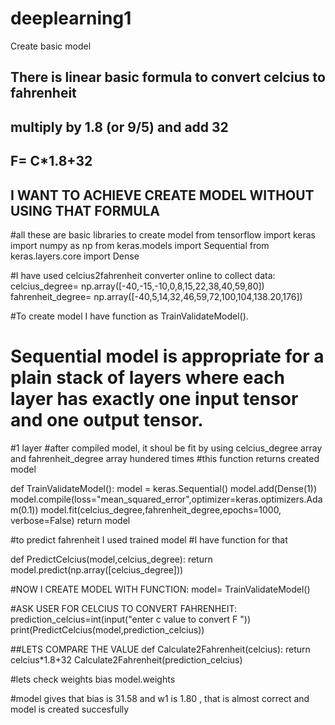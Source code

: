 # deeplearning1
Create basic model
## There is linear basic formula to convert celcius to fahrenheit
## multiply by 1.8 (or 9/5) and add 32
## F= C*1.8+32
## I WANT TO ACHIEVE CREATE MODEL WITHOUT USING THAT FORMULA

#all these are basic libraries to create model
from tensorflow import keras
import numpy as np
from keras.models import Sequential
from keras.layers.core import Dense 

#I have used celcius2fahrenheit converter online to collect data:
celcius_degree= np.array([-40,-15,-10,0,8,15,22,38,40,59,80])
fahrenheit_degree= np.array([-40,5,14,32,46,59,72,100,104,138.20,176])

#To create model I have function as TrainValidateModel().
# Sequential model is appropriate for a plain stack of layers where each layer has exactly one input tensor and one output tensor.
#1 layer
#after compiled model, it shoul be fit by using celcius_degree array and fahrenheit_degree array hundered times
#this function returns created model

def TrainValidateModel():
  model = keras.Sequential()
  model.add(Dense(1))
  model.compile(loss="mean_squared_error",optimizer=keras.optimizers.Adam(0.1))
  model.fit(celcius_degree,fahrenheit_degree,epochs=1000, verbose=False)
  return model
   
#to predict fahrenheit I used trained model
#I have function for that
  
def PredictCelcius(model,celcius_degree):
  return model.predict(np.array([celcius_degree]))
  
#NOW I CREATE MODEL WITH FUNCTION:
model= TrainValidateModel()
  
#ASK USER FOR CELCIUS TO CONVERT FAHRENHEIT:
prediction_celcius=int(input("enter c value to convert F  "))
print(PredictCelcius(model,prediction_celcius))


##LETS COMPARE THE VALUE 
def Calculate2Fahrenheit(celcius):
  return celcius*1.8+32
Calculate2Fahrenheit(prediction_celcius)

#lets check weights bias
model.weights

#model gives that bias is 31.58 and w1 is 1.80 , that is almost correct and model is created succesfully
